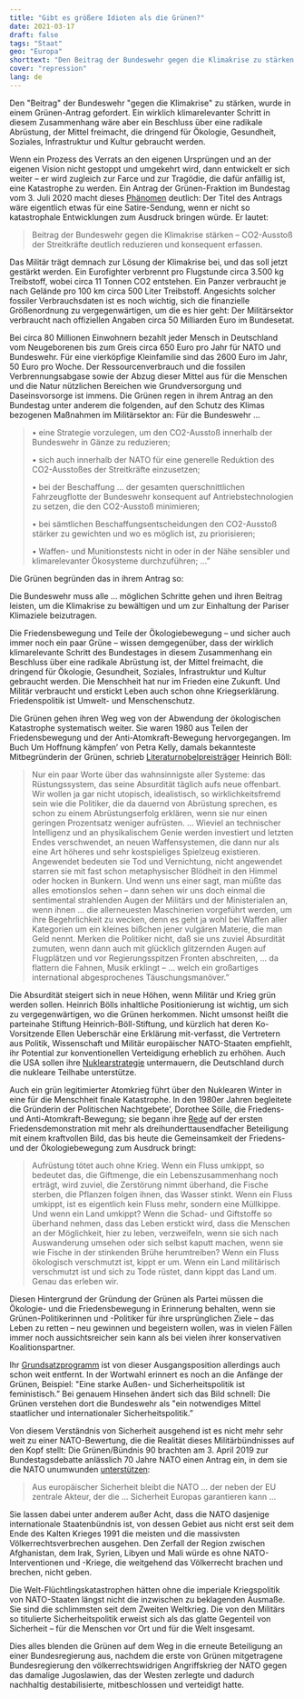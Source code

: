 ```yaml
---
title: "Gibt es größere Idioten als die Grünen?"
date: 2021-03-17
draft: false
tags: "Staat"
geo: "Europa"
shorttext: "Den Beitrag der Bundeswehr gegen die Klimakrise zu stärken sagten die Grünen. Wie dumm darf man sein? Die Armeen gehören aufgelöst."
cover: "repression"
lang: de
---
```


Den "Beitrag" der Bundeswehr "gegen die Klimakrise" zu stärken, wurde in einem Grünen-Antrag gefordert. Ein wirklich klimarelevanter Schritt in diesem Zusammenhang wäre aber ein Beschluss über eine radikale Abrüstung, der Mittel freimacht, die dringend für Ökologie, Gesundheit, Soziales, Infrastruktur und Kultur gebraucht werden.

Wenn ein Prozess des Verrats an den eigenen Ursprüngen und an der eigenen Vision nicht gestoppt und umgekehrt wird, dann entwickelt er sich weiter – er wird zugleich zur Farce und zur Tragödie, die dafür anfällig ist, eine Katastrophe zu werden. Ein Antrag der Grünen-Fraktion im Bundestag vom 3. Juli 2020 macht dieses [Phänomen](/static/downloads/die_gruenen_idioten_1920787.pdf "Beitrag der Bundeswehr gegen die Klimakrise stärken") deutlich: Der Titel des Antrags wäre eigentlich etwas für eine Satire-Sendung, wenn er nicht so katastrophale Entwicklungen zum Ausdruck bringen würde. Er lautet:

> Beitrag der Bundeswehr gegen die Klimakrise stärken – CO2-Ausstoß der Streitkräfte deutlich reduzieren und konsequent erfassen.

Das Militär trägt demnach zur Lösung der Klimakrise bei, und das soll jetzt gestärkt werden. Ein Eurofighter verbrennt pro Flugstunde circa 3.500 kg Treibstoff, wobei circa 11 Tonnen CO2 entstehen. Ein Panzer verbraucht je nach Gelände pro 100 km circa 500 Liter Treibstoff. Angesichts solcher fossiler Verbrauchsdaten ist es noch wichtig, sich die finanzielle Größenordnung zu vergegenwärtigen, um die es hier geht: Der Militärsektor verbraucht nach offiziellen Angaben circa 50 Milliarden Euro im Bundesetat.

Bei circa 80 Millionen Einwohnern bezahlt jeder Mensch in Deutschland vom Neugeborenen bis zum Greis circa 650 Euro pro Jahr für NATO und Bundeswehr. Für eine vierköpfige Kleinfamilie sind das 2600 Euro im Jahr, 50 Euro pro Woche. Der Ressourcenverbrauch und die fossilen Verbrennungsabgase sowie der Abzug dieser Mittel aus für die Menschen und die Natur nützlichen Bereichen wie Grundversorgung und Daseinsvorsorge ist immens. Die Grünen regen in ihrem Antrag an den Bundestag unter anderem die folgenden, auf den Schutz des Klimas bezogenen Maßnahmen im Militärsektor an: Für die Bundeswehr ...

  > • eine Strategie vorzulegen, um den CO2-Ausstoß innerhalb der Bundeswehr in Gänze zu reduzieren;
  > 
  > • sich auch innerhalb der NATO für eine generelle Reduktion des CO2-Ausstoßes der Streitkräfte einzusetzen;
  > 
  > • bei der Beschaffung ... der gesamten querschnittlichen Fahrzeugflotte der Bundeswehr konsequent auf Antriebstechnologien zu setzen, die den CO2-Ausstoß minimieren;
  > 
  > • bei sämtlichen Beschaffungsentscheidungen den CO2-Ausstoß stärker zu gewichten und wo es möglich ist, zu priorisieren;
  > 
  > • Waffen- und Munitionstests nicht in oder in der Nähe sensibler und klimarelevanter Ökosysteme durchzuführen; ...”
  
Die Grünen begründen das in ihrem Antrag so:

Die Bundeswehr muss alle ... möglichen Schritte gehen und ihren Beitrag leisten, um die Klimakrise zu bewältigen und um zur Einhaltung der Pariser Klimaziele beizutragen.

Die Friedensbewegung und Teile der Ökologiebewegung – und sicher auch immer noch ein paar Grüne – wissen demgegenüber, dass der wirklich klimarelevante Schritt des Bundestages in diesem Zusammenhang ein Beschluss über eine radikale Abrüstung ist, der Mittel freimacht, die dringend für Ökologie, Gesundheit, Soziales, Infrastruktur und Kultur gebraucht werden. Die Menschheit hat nur im Frieden eine Zukunft. Und Militär verbraucht und erstickt Leben auch schon ohne Kriegserklärung. Friedenspolitik ist Umwelt- und Menschenschutz.

Die Grünen gehen ihren Weg weg von der Abwendung der ökologischen Katastrophe systematisch weiter. Sie waren 1980 aus Teilen der Friedensbewegung und der Anti-Atomkraft-Bewegung hervorgegangen. Im Buch Um Hoffnung kämpfen’ von Petra Kelly, damals bekannteste Mitbegründerin der Grünen, schrieb [Literaturnobelpreisträger](https://www.tagesspiegel.de/politik/transatlantisch-traut-euch-wir-brauchen-eine-neue-uebereinkunft/26827522.html "Wir brauchen eine neue Übereinkunft!") Heinrich Böll:

> Nur ein paar Worte über das wahnsinnigste aller Systeme: das Rüstungssystem, das seine Absurdität täglich aufs neue offenbart. Wir wollen ja gar nicht utopisch, idealistisch, so wirklichkeitsfremd sein wie die Politiker, die da dauernd von Abrüstung sprechen, es schon zu einem Abrüstungserfolg erklären, wenn sie nur einen geringen Prozentsatz weniger aufrüsten. ... Wieviel an technischer Intelligenz und an physikalischem Genie werden investiert und letzten Endes verschwendet, an neuen Waffensystemen, die dann nur als eine Art höheres und sehr kostspieliges Spielzeug existieren. Angewendet bedeuten sie Tod und Vernichtung, nicht angewendet starren sie mit fast schon metaphysischer Blödheit in den Himmel oder hocken in Bunkern. Und wenn uns einer sagt, man müßte das alles emotionslos sehen – dann sehen wir uns doch einmal die sentimental strahlenden Augen der Militärs und der Ministerialen an, wenn ihnen ... die allerneuesten Maschinerien vorgeführt werden, um ihre Begehrlichkeit zu wecken, denn es geht ja wohl bei Waffen aller Kategorien um ein kleines bißchen jener vulgären Materie, die man Geld nennt. Merken die Politiker nicht, daß sie uns zuviel Absurdität zumuten, wenn dann auch mit glücklich glitzernden Augen auf Flugplätzen und vor Regierungsspitzen Fronten abschreiten, ... da flattern die Fahnen, Musik erklingt – ... welch ein großartiges international abgesprochenes Täuschungsmanöver.”

Die Absurdität steigert sich in neue Höhen, wenn Militär und Krieg grün werden sollen. Heinrich Bölls inhaltliche Positionierung ist wichtig, um sich zu vergegenwärtigen, wo die Grünen herkommen. Nicht umsonst heißt die parteinahe Stiftung Heinrich-Böll-Stiftung, und kürzlich hat deren Ko-Vorsitzende Ellen Ueberschär eine Erklärung mit-verfasst, die Vertretern aus Politik, Wissenschaft und Militär europäischer NATO-Staaten empfiehlt, ihr Potential zur konventionellen Verteidigung erheblich zu erhöhen. Auch die USA sollen ihre [Nuklearstrategie](https://www.neues-deutschland.de/artikel/917681.nuklearer-winter-haette-verheerende-folgen.html "Nuklearer Winter hätte verheerende Folgen") untermauern, die Deutschland durch die nukleare Teilhabe unterstütze.

Auch ein grün legitimierter Atomkrieg führt über den Nuklearen Winter in eine für die Menschheit finale Katastrophe. In den 1980er Jahren begleitete die Gründerin der Politischen Nachtgebete’, Dorothee Sölle, die Friedens- und Anti-Atomkraft-Bewegung; sie begann ihre [Rede](https://www.lebenshaus-alb.de/magazin/010941.html "Einseitig für das Leben arbeiten!") auf der ersten Friedensdemonstration mit mehr als dreihunderttausendfacher Beteiligung mit einem kraftvollen Bild, das bis heute die Gemeinsamkeit der Friedens- und der Ökologiebewegung zum Ausdruck bringt:

> Aufrüstung tötet auch ohne Krieg. Wenn ein Fluss umkippt, so bedeutet das, die Giftmenge, die ein Lebenszusammenhang noch erträgt, wird zuviel, die Zerstörung nimmt überhand, die Fische sterben, die Pflanzen folgen ihnen, das Wasser stinkt. Wenn ein Fluss umkippt, ist es eigentlich kein Fluss mehr, sondern eine Müllkippe. Und wenn ein Land umkippt? Wenn die Schad- und Giftstoffe so überhand nehmen, dass das Leben erstickt wird, dass die Menschen an der Möglichkeit, hier zu leben, verzweifeln, wenn sie sich nach Auswanderung umsehen oder sich selbst kaputt machen, wenn sie wie Fische in der stinkenden Brühe herumtreiben? Wenn ein Fluss ökologisch verschmutzt ist, kippt er um. Wenn ein Land militärisch verschmutzt ist und sich zu Tode rüstet, dann kippt das Land um. Genau das erleben wir.

Diesen Hintergrund der Gründung der Grünen als Partei müssen die Ökologie- und die Friedensbewegung in Erinnerung behalten, wenn sie Grünen-Politikerinnen und -Politiker für ihre ursprünglichen Ziele – das Leben zu retten – neu gewinnen und begeistern wollen, was in vielen Fällen immer noch aussichtsreicher sein kann als bei vielen ihrer konservativen Koalitionspartner.

Ihr [Grundsatzprogramm](/static/downloads/20200125_Grundsatzprogramm.pdf "... zu achten und zu schützen ...") ist von dieser Ausgangsposition allerdings auch schon weit entfernt. In der Wortwahl erinnert es noch an die Anfänge der Grünen, Beispiel: "Eine starke Außen- und Sicherheitspolitik ist feministisch.” Bei genauem Hinsehen ändert sich das Bild schnell: Die Grünen verstehen dort die Bundeswehr als "ein notwendiges Mittel staatlicher und internationaler Sicherheitspolitik.”

Von diesem Verständnis von Sicherheit ausgehend ist es nicht mehr sehr weit zu einer NATO-Bewertung, die die Realität dieses Militärbündnisses auf den Kopf stellt: Die Grünen/Bündnis 90 brachten am 3. April 2019 zur Bundestagsdebatte anlässlich 70 Jahre NATO einen Antrag ein, in dem sie die NATO unumwunden [unterstützen](/static/downloads/1908979.pdf "70 Jahre NATO"):

> Aus europäischer Sicherheit bleibt die NATO ... der neben der EU zentrale Akteur, der die ... Sicherheit Europas garantieren kann ...

Sie lassen dabei unter anderem außer Acht, dass die NATO dasjenige internationale Staatenbündnis ist, von dessen Gebiet aus nicht erst seit dem Ende des Kalten Krieges 1991 die meisten und die massivsten Völkerrechtsverbrechen ausgehen. Den Zerfall der Region zwischen Afghanistan, dem Irak, Syrien, Libyen und Mali würde es ohne NATO-Interventionen und -Kriege, die weitgehend das Völkerrecht brachen und brechen, nicht geben.

Die Welt-Flüchtlingskatastrophen hätten ohne die imperiale Kriegspolitik von NATO-Staaten längst nicht die inzwischen zu beklagenden Ausmaße. Sie sind die schlimmsten seit dem Zweiten Weltkrieg. Die von den Militärs so titulierte Sicherheitspolitik erweist sich als das glatte Gegenteil von Sicherheit – für die Menschen vor Ort und für die Welt insgesamt.

Dies alles blenden die Grünen auf dem Weg in die erneute Beteiligung an einer Bundesregierung aus, nachdem die erste von Grünen mitgetragene Bundesregierung den völkerrechtswidrigen Angriffskrieg der NATO gegen das damalige Jugoslawien, das der Westen zerlegte und dadurch nachhaltig destabilisierte, mitbeschlossen und verteidigt hatte.
